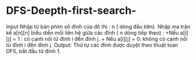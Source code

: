 # DFS-Deepth-first-search-
Input 
Nhập từ bàn phím số đỉnh của đồ thị : n ( dòng đầu tiên).
Nhập ma trận kề a[n][n] biểu diễn mối liên hệ giữa các đỉnh ( n dòng tiếp theo) :
+Nếu a[i][j] = 1 : có cạnh nối từ đỉnh i đến đỉnh j.
 	+ Nếu a[i][j] = 0: không có cạnh nối từ đỉnh i đến đỉnh j. 
Output:
Thứ tự các đỉnh được duyệt theo thuật toán DFS, bắt đầu từ đỉnh 1.

